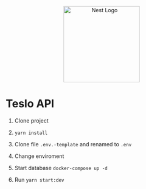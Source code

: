 <p align="center">
  <a href="http://nestjs.com/" target="blank"><img src="https://nestjs.com/img/logo-small.svg" width="200" alt="Nest Logo" /></a>
</p>


# Teslo API

1. Clone project
2. ```yarn install```
3. Clone file ```.env.-template``` and renamed to ```.env```
4. Change enviroment
5. Start database
```docker-compose up -d```

6. Run ```yarn start:dev```